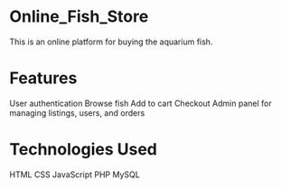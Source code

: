 # Online_Fish_Store

This is an online platform for buying the aquarium fish.

# Features
User authentication
Browse fish
Add to cart
Checkout
Admin panel for managing listings, users, and orders

# Technologies Used
HTML
CSS
JavaScript
PHP
MySQL
